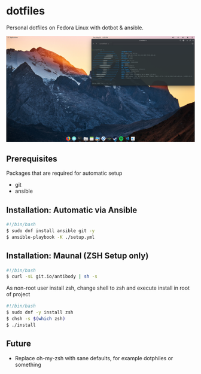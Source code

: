 # dotfiles

Personal dotfiles on Fedora Linux with dotbot & ansible.

![Screenshot](https://github.com/amz-x/dotfiles/raw/master/data/screenshot.png "Personal - Fedora 30 - Pantheon Desktop")

## Prerequisites

Packages that are required for automatic setup

- git
- ansible

## Installation: Automatic via Ansible

```bash
#!/bin/bash
$ sudo dnf install ansible git -y
$ ansible-playbook -K ./setup.yml
```

## Installation: Maunal (ZSH Setup only)

```bash
#!/bin/bash
$ curl -sL git.io/antibody | sh -s
```

As non-root user install zsh, change shell to zsh and execute install in root of project

```bash
#!/bin/bash
$ sudo dnf -y install zsh
$ chsh -s $(which zsh)
$ ./install
```

## Future

- Replace oh-my-zsh with sane defaults, for example dotphiles or something
